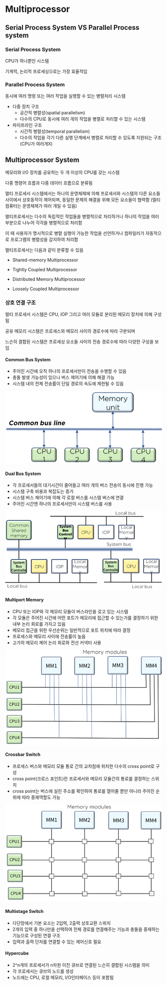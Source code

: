 # Multiprocessor

## Serial Process System VS Parallel Process system

### Serial Process System

CPU가 하나뿐인 시스템

기계적, 논리적 프로세싱으로는 가장 효율적임

### Parallel Process System

동시에 여러 명령 또는 여러 작업을 실행할 수 있는 병렬처리 시스템

- 다중 장치 구조
  - 공간적 병렬성(spatial parallelism)
  - 다수의 CPU로 동시에 여러 개의 작업을 병렬로 처리할 수 있는 시스템
- 파이프라인 구조
  - 시간적 병렬성(temporal parallelism)
  - 다수의 작업을 각기 다른 실행 단계에서 병렬로 처리할 수 있도록 지원되는 구조(CPU가 여러개X)



## Multiprocessor System

메모리와 I/O 장치를 공유하는 두 개 이상의 CPU를 갖는 시스템

다중 명령어 흐름과 다중 데이터 흐름으로 분류됨

멀티 프로세서 시스템에서는 하나의 운영체제에 의해 프로세서와 시스템의 다른 요소들 사이에서 상호동작이 제어되며, 동일한 문제의 해결을 위해 모든 요소들이 협력함 (멀티 컴퓨터는 운영체제가 여러 개일 수 있음)

멀티프로세서는 다수의 독립적인 작업들을 병렬적으로 처리하거나 하나의 작업을 여러 부분으로 나누어 각각을 병렬적으로 처리함

이 때 사용자가 명시적으로 병렬 실행이 가능한 작업을 선언하거나 컴파일러가 자동적으로 프로그램의 병렬성을 감지하여 처리함

멀티프로세서는 다음과 같이 분류할 수 있음

- Shared-memory Multiprocessor

- Tightly Coupled Multiprocessor

- Distributed Memory Multiprocessor

- Loosely Coupled Multiprocessor

### 상호 연결 구조

멀티 프로세서 시스템은 CPU, IOP 그리고 여러 모듈로 분리된 메모리 장치에 의해 구성됨

공유 메모리 시스템은 프로세스와 메모리 사이의 경로수에 따라 구분되며

느슨히 결합된 시스템은 프로세싱 요소들 사이의 전송 경로수에 따라 다양한 구성을 보임

#### Common Bus System

- 주어진 시간에 오직 하나의 프로세서만이 전송을 수행할 수 있음
- 충돌 발생 가능성이 있으나 버스 제어기에 의해 해결 가능
- 시스템 내의 전체 전송률이 단일 경로의 속도에 제한될 수 있음

![common bus](../images/ch7-1_common_bus.png)

#### Dual Bus System

- 각 프로세서들의 대기시간이 줄어들고 여러 개의 버스 전송이 동시에 진행 가능
- 시스템 구축 비용과 복잡도는 증가
- 시스템 버스 제어기에 의해 각 로컬 버스를 시스템 버스에 연결
- 주어진 시간엔 하나의 프로세서만이 시스템 버스를 사용

![dual bus](../images/ch7-1_dual_bus.png)

#### Multiport Memory

- CPU 또는 IOP와 각 메모리 모듈이 버스라인을 갖고 있는 시스템
- 각 모듈은 주어진 시간에 어떤 포트가 메모리에 접근할 수 있는가를 결정하기 위한 내부 논리 회로를 가지고 있음
- 메모리 접근을 위한 우선순위는 일반적으로 포트 위치에 따라 결정
- 프로세스와 메모리 사이에 전송률이 높음
- 고가의 메모리 제어 논리 회로와 전선 커넥터 사용

![multiport memory](../images/ch7-1_multiport_memory.png)

#### Crossbar Switch

- 프로세스 버스와 메모리 모듈 통로 간의 교차점에 위치한 다수의 cross point로 구성
- cross point(크로스 포인트)란 프로세서와 메모리 모듈간의 통로를 결정하는 스위치
- cross point는 버스에 실린 주소를 확인하여 통로를 열어줄 뿐만 아니라 주어진 순위에 따라 중재역할도 가능

![crossbar switch](../images/ch7-1_crossbar_switch.png)

#### Multistage Switch

- 다단망에서 기본 요소는 2입력, 2출력 상호교환 스위치
- 2개의 입력 중 하나만을 선택하여 전체 경로를 연결해주는 기능과 충돌을 중재하는 기능으로 구성된 연결 구조
- 입력과 출력 단자를 연결할 수 있는 제어신호 필요

#### Hypercube

- 2^n개의 프로세서가 n차원 이진 큐브로 연결된 느슨히 결합된 시스템을 의미
- 각 프로세서는 큐브의 노드를 생성
- 노드에는 CPU, 로컬 메모리, I/O인터페이스 등이 포함됨